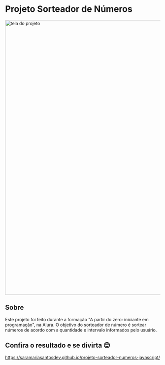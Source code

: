 # Projeto Sorteador de Números
<img width="1528" height="892" alt="tela do projeto" src="https://github.com/user-attachments/assets/034ccf95-e858-4b83-b15a-d088cd25b0aa" />

## Sobre
Este projeto foi feito durante a formação "A partir do zero: iniciante em programação", na Alura. O objetivo do sorteador de número é sortear números de acordo com a quantidade e intervalo informados pelo usuário.

## Confira o resultado e se divirta 😊
https://saramariasantosdev.github.io/projeto-sorteador-numeros-javascript/
